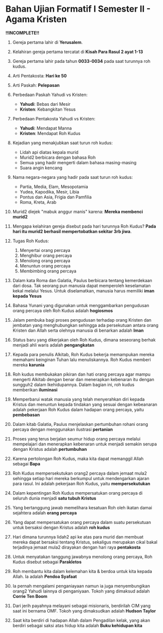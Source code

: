 # Bahan Ujian Formatif I Semester II - Agama Kristen

**!!INCOMPLETE!!**

1. Gereja pertama lahir di **Yerusalem**.
2. Kelahiran gereja pertama tercatat di **Kisah Para Rasul 2 ayat 1-13**
3. Gereja pertama lahir pada tahun **0033-0034** pada saat turunnya roh kudus.
4. Arti Pentakosta: **Hari ke 50**
5. Arti Paskah: **Pelepasan**
6. Perbedaan Paskah Yahudi vs Kristen:
    - **Yahudi**: Bebas dari Mesir
    - **Kristen**: Kebangkitan Yesus
7. Perbedaan Pentakosta Yahudi vs Kristen:
    - **Yahudi**: Mendapat Manna
    - **Kristen**: Mendapat Roh Kudus
8. Kejadian yang menakjubkan saat turun roh kudus:
    - Lidah api diatas kepala murid
    - Murid2 berbicara dengan bahasa Roh
    - Semua yang hadir mengerti dalam bahasa masing-masing
    - Suara angin kencang
9. Nama negara-negara yang hadir pada saat turun roh kudus:
    - Partia, Media, Elam, Mesopotamia
    - Yudea, Kapodika, Mesir, Libia
    - Pontus dan Asia, Frigia dan Pamfilia
    - Roma, Kreta, Arab
10. Murid2 diejek "mabuk anggur manis" karena: **Mereka membenci murid2**
11. Mengapa kelahiran gereja disebut pada hari turunnya Roh Kudus? **Pada hari itu murid2 berhasil mempertobatkan sekitar 3rb jiwa**.
12. Tugas Roh Kudus:
    1. Menyertai orang percaya
    2. Menghibur orang percaya
    3. Menolong orang percaya
    4. Menuntun orang percaya
    5. Membimbing orang percaya

1. Dalam kata Roma dan Galatia, Paulus berbicara tentang kemerdekaan dari dosa. Tak seorang pun manusia dapat memperoleh keselamatan kekal melalui Yesus. Untuk diselamatkan, manusia harus memiliki **iman kepada Yesus**
2. Bahasa Yunani yang digunakan untuk menggambarkan pengudusan orang percaya oleh Roh Kudus adalah **hogiosmos**
3. Jalam pembuka bagi proses pengudusan terhadap orang Kristen dan jembatan yang menghubungkan sehingga ada persekutuan antara orang Kristen dan Allah serta olehnya manusia di benarkan adalah **Iman**
4. Status baru yang dikerjakan oleh Roh Kudus, dimana seseorang berhak menjadi ahli waris adalah **pengangkatan**
5. Kepada para penulis Alkitab, Roh Kudus bekerja memampukan mereka memahami keinginan Tuhan lalu menuliskannya. Roh Kudus memberi mereka **karunia** 
6. Roh kudus membukakan pikiran dan hati orang percaya agar mampu mengerti Alkitab dengan benar dan menerapkan kebenaran itu dengan sungguh2 dalam lkehidupannya. Dalam bagian ini, roh kudus memberikan **iluminasi**
7. Memperbarui watak manusia yang telah menyerahkan diri kepada Kristus dan menuntun kepada tindakan yang sesuai dengan kebeanaran adalah pekerjaan Roh Kudus dalam hadapan orang percaya, yaitu **pembebasan**
8. Dalam kitab Galatia, Paulus menjelaskan pertumbuhan rohani orang percaya dengan menggunakan ilustrasi **pertanian**
9. Proses yang terus berjalan seumur hidup orang percaya melalui mempelajari dan menerapkan kebenaran untuk menjadi semakin serupa dengan Kristus adalah **pertumbuhan**
10. Karena pertolongan Roh Kudus, maka kita dapat memanggil Allah sebagai **Bapa**
11. Roh Kudus mempersekutukan orang2 percaya dalam jemaat mula2 sehingga setiap hari mereka berkumpul untuk mendengarkan ajaran para rasul. Ini adalah pekerjaan Roh Kudus, yaitu **mempersekutukan**
12. Dalam kepentingan Roh Kudus mempersatukan orang percaya di seluruh dunia menjadi **satu tubuh Kristus**
13. Yang bertanggung jawab memelihara kesatuan Roh oleh ikatan damai sejahtera adalah **orang percaya**
14. Yang dapat mempersatukan orang percaya dalam suatu persekutuan untuk bersaksi dengan Kristus adalah **roh kudus**
15. Hari dimana turunnya lidah2 api ke atas para murid dan membuat mereka dapat bersaksi tentang Kristus, sekaligus merupakan cikal bakal terjadinya jemaat mula2 dirayakan dengan hari raya **pentakosta**
16. Untuk menyatakan tanggung jawabnya menolong orang percaya, Roh Kudus  disebut sebagai **Parakletos**
17. Roh membantu kita dalam kelemahan kita & berdoa untuk kita kepada Allah. Ia adalah **Pendoa Syafaat**
18. Ia pernah mengalami penganiayaan namun ia juga menyembungikan orang2 Yahudi lainnya di penganiyaan. Tokoh yang dimaksud adalah **Corrie Ten Boom**
19. Dari jerih payahnya melayani sebagai misionaris, berdirilah CIM yang saat ini bernama OMF. Tokoh yang dimaksudkan adalah **Hudson Taylor**
20. Saat kita berdiri di hadapan Allah dalam Pengadilan kelak, yang akan berdiri sebagai saksi atas hidup kita adalah **Buku kehidupan kita**